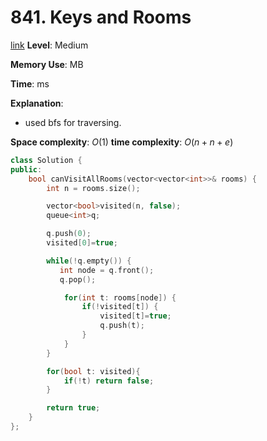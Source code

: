 # 841. Keys and Rooms

[link]()
**Level**: Medium 

**Memory Use**:   MB

**Time**:  ms

**Explanation**:
- used bfs for traversing.

**Space complexity**: $O(1)$
**time complexity**: $O(n + n + e)$

```cpp
class Solution {
public:
    bool canVisitAllRooms(vector<vector<int>>& rooms) {
        int n = rooms.size();

        vector<bool>visited(n, false);
        queue<int>q;

        q.push(0);
        visited[0]=true;

        while(!q.empty()) {
           int node = q.front();
           q.pop();

            for(int t: rooms[node]) {
                if(!visited[t]) {
                    visited[t]=true;
                    q.push(t);
                }
            }
        }

        for(bool t: visited){
            if(!t) return false;
        }

        return true;
    }
};

```

